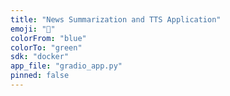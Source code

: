 ```yaml
---
title: "News Summarization and TTS Application"
emoji: "📰"
colorFrom: "blue"
colorTo: "green"
sdk: "docker"
app_file: "gradio_app.py"
pinned: false
---
```


